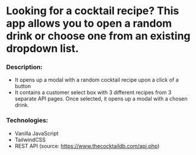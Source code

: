 # Looking for a cocktail recipe? This app allows you to open a random drink or choose one from an existing dropdown list.

### Description:

- It opens up a modal with a random cocktail recipe upon a click of a button
- It contains a customer select box with 3 different recipes from 3 separate API pages. Once selected, it opens up a modal with a chosen drink.

### Technologies:

- Vanilla JavaScript
- TailwindCSS
- REST API (source: https://www.thecocktaildb.com/api.php)
